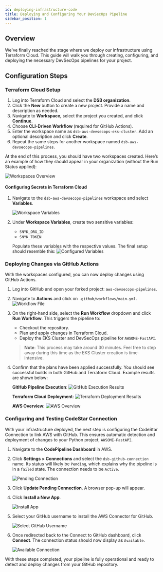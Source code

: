 ```yaml
---
id: deploying-infrastructure-code
title: Deploying and Configuring Your DevSecOps Pipeline
sidebar_position: 1
---
```


## Overview

We've finally reached the stage where we deploy our infrastructure using Terraform Cloud. This guide will walk you through creating, configuring, and deploying the necessary DevSecOps pipelines for your project.

## Configuration Steps

### Terraform Cloud Setup

1. Log into Terraform Cloud and select the **DSB organization**.
2. Click the **New** button to create a new project. Provide a name and description as needed.
3. Navigate to **Workspace**, select the project you created, and click **Continue**.
4. Choose **CLI-Driven Workflow** (required for GitHub Actions).
5. Enter the workspace name as `dsb-aws-devsecops-eks-cluster`. Add an optional description and click **Create**.
6. Repeat the same steps for another workspace named `dsb-aws-devsecops-pipelines`.

At the end of this process, you should have two workspaces created. Here’s an example of how they should appear in your organization (without the Run Status applied):

![Workspaces Overview](/img/projects/devsecops-pipeline-aws/deployment-and-testing/image.png)

#### Configuring Secrets in Terraform Cloud

1. Navigate to the `dsb-aws-devsecops-pipelines` workspace and select **Variables**.

   ![Workspace Variables](/img/projects/devsecops-pipeline-aws/deployment-and-testing/image-1.png)

2. Under **Workspace Variables**, create two sensitive variables:
   - `SNYK_ORG_ID`
   - `SNYK_TOKEN`

   Populate these variables with the respective values. The final setup should resemble this:
   ![Configured Variables](/img/projects/devsecops-pipeline-aws/deployment-and-testing/image-2.png)

### Deploying Changes via GitHub Actions

With the workspaces configured, you can now deploy changes using GitHub Actions.

1. Log into GitHub and open your forked project: `aws-devsecops-pipelines`.
2. Navigate to **Actions** and click on `.github/workflows/main.yml`.
   ![Workflow File](/img/projects/devsecops-pipeline-aws/deployment-and-testing/image-3.png)
3. On the right-hand side, select the **Run Workflow** dropdown and click **Run Workflow**. This triggers the pipeline to:
   - Checkout the repository.
   - Plan and apply changes in Terraform Cloud.
   - Deploy the EKS Cluster and DevSecOps pipeline for `AWSOME-FastAPI`.

   > **Note**: This process may take around 30 minutes. Feel free to step away during this time as the EKS Cluster creation is time-intensive.

4. Confirm that the plans have been applied successfully. You should see successful builds in both GitHub and Terraform Cloud. Example results are shown below:

   **GitHub Pipeline Execution**:
   ![GitHub Execution Results](/img/projects/devsecops-pipeline-aws/deployment-and-testing/image-4.png)

   **Terraform Cloud Deployment**:
   ![Terraform Deployment Results](/img/projects/devsecops-pipeline-aws/deployment-and-testing/image-5.png)

   **AWS Overview**:
   ![AWS Overview](/img/projects/devsecops-pipeline-aws/deployment-and-testing/image-6.png)

### Configuring and Testing CodeStar Connection

With your infrastructure deployed, the next step is configuring the CodeStar Connection to link AWS with GitHub. This ensures automatic detection and deployment of changes to your Python project, `AWSOME-FastAPI`.

1. Navigate to the **CodePipeline Dashboard** in AWS.
2. Click **Settings > Connections** and select the `dsb-github-connection` name. Its status will likely be `Pending`, which explains why the pipeline is in a `failed` state. The connection needs to be `Active`.

   ![Pending Connection](/img/projects/devsecops-pipeline-aws/deployment-and-testing/image-7.png)

3. Click **Update Pending Connection**. A browser pop-up will appear.
4. Click **Install a New App**.

   ![Install App](/img/projects/devsecops-pipeline-aws/deployment-and-testing/image-8.png)

5. Select your GitHub username to install the AWS Connector for GitHub.

   ![Select GitHub Username](/img/projects/devsecops-pipeline-aws/deployment-and-testing/image-9.png)

6. Once redirected back to the Connect to GitHub dashboard, click **Connect**. The connection status should now display as `Available`.

   ![Available Connection](/img/projects/devsecops-pipeline-aws/deployment-and-testing/image-10.png)

With these steps completed, your pipeline is fully operational and ready to detect and deploy changes from your GitHub repository.

